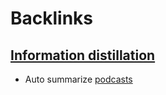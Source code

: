 
# Backlinks
## [Information distillation](<Information distillation.md>)
- Auto summarize [podcasts](<podcasts.md>)

